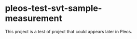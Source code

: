 # pleos-test-svt-sample-measurement
This project is a test of project that could appears later in Pleos.
